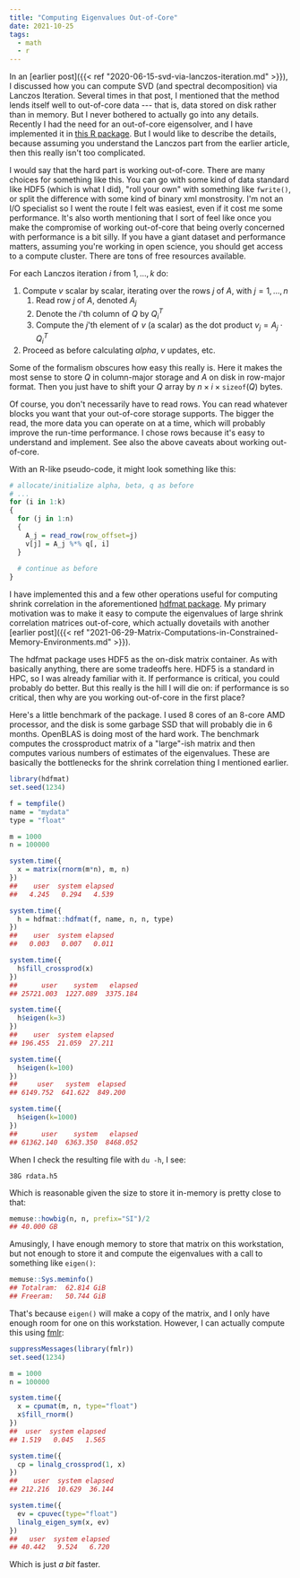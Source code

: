 ```yaml
---
title: "Computing Eigenvalues Out-of-Core"
date: 2021-10-25
tags:
  - math
  - r
---
```


In an [earlier post]({{< ref "2020-06-15-svd-via-lanczos-iteration.md" >}}), I discussed how you can compute SVD (and spectral decomposition) via Lanczos Iteration. Several times in that post, I mentioned that the method lends itself well to out-of-core data --- that is, data stored on disk rather than in memory. But I never bothered to actually go into any details. Recently I had the need for an out-of-core eigensolver, and I have implemented it in [this R package](https://github.com/wrathematics/hdfmat). But I would like to describe the details, because assuming you understand the Lanczos part from the earlier article, then this really isn't too complicated.

I would say that the hard part is working out-of-core. There are many choices for something like this. You can go with some kind of data standard like HDF5 (which is what I did), "roll your own" with something like `fwrite()`, or split the difference with some kind of binary xml monstrosity. I'm not an I/O specialist so I went the route I felt was easiest, even if it cost me some performance. It's also worth mentioning that I sort of feel like once you make the compromise of working out-of-core that being overly concerned with performance is a bit silly. If you have a giant dataset and performance matters, assuming you're working in open science, you should get access to a compute cluster. There are tons of free resources available.

For each Lanczos iteration $i$ from $1, \dots, k$ do:

1. Compute $v$ scalar by scalar, iterating over the rows $j$ of $A$, with $j = 1, \dots, n$
    1. Read row $j$ of $A$, denoted $A_j$
    2. Denote the $i$'th column of $Q$ by $Q^T_i$
    2. Compute the $j$'th element of $v$ (a scalar) as the dot product $v_j = A_j \cdot Q^T_i$
2. Proceed as before calculating $alpha$, $v$ updates, etc.

Some of the formalism obscures how easy this really is. Here it makes the most sense to store $Q$ in column-major storage and $A$ on disk in row-major format. Then you just have to shift your $Q$ array by $n\times i \times \texttt{sizeof}(Q)$ bytes.

Of course, you don't necessarily have to read rows. You can read whatever blocks you want that your out-of-core storage supports. The bigger the read, the more data you can operate on at a time, which will probably improve the run-time performance. I chose rows because it's easy to understand and implement. See also the above caveats about working out-of-core.

With an R-like pseudo-code, it might look something like this:

```r
# allocate/initialize alpha, beta, q as before
# ...
for (i in 1:k)
{
  for (j in 1:n)
  {
    A_j = read_row(row_offset=j)
    v[j] = A_j %*% q[, i]
  }
  
  # continue as before
}
```

I have implemented this and a few other operations useful for computing shrink correlation in the aforementioned [hdfmat package](https://github.com/wrathematics/hdfmat). My primary motivation was to make it easy to compute the eigenvalues of large shrink correlation matrices out-of-core, which actually dovetails with another [earlier post]({{< ref "2021-06-29-Matrix-Computations-in-Constrained-Memory-Environments.md" >}}).

The hdfmat package uses HDF5 as the on-disk matrix container. As with basically anything, there are some tradeoffs here. HDF5 is a standard in HPC, so I was already familiar with it. If performance is critical, you could probably do better. But this really is the hill I will die on: if performance is so critical, then why are you working out-of-core in the first place?

Here's a little benchmark of the package. I used 8 cores of an 8-core AMD processor, and the disk is some garbage SSD that will probably die in 6 months. OpenBLAS is doing most of the hard work. The benchmark computes the crossproduct matrix of a "large"-ish matrix and then computes various numbers of estimates of the eigenvalues. These are basically the bottlenecks for the shrink correlation thing I mentioned earlier.

```r
library(hdfmat)
set.seed(1234)

f = tempfile()
name = "mydata"
type = "float"

m = 1000
n = 100000

system.time({
  x = matrix(rnorm(m*n), m, n)
})
##    user  system elapsed 
##   4.245   0.294   4.539 

system.time({
  h = hdfmat::hdfmat(f, name, n, n, type)
})
##    user  system elapsed 
##   0.003   0.007   0.011 

system.time({
  h$fill_crossprod(x)
})
##      user    system   elapsed 
## 25721.003  1227.089  3375.184 

system.time({
  h$eigen(k=3)
})
##    user  system elapsed 
## 196.455  21.059  27.211 

system.time({
  h$eigen(k=100)
})
##     user   system  elapsed 
## 6149.752  641.622  849.200 

system.time({
  h$eigen(k=1000)
})
##      user    system   elapsed 
## 61362.140  6363.350  8468.052 
```

When I check the resulting file with `du -h`, I see:

```
38G	rdata.h5
```

Which is reasonable given the size to store it in-memory is pretty close to that:

```r
memuse::howbig(n, n, prefix="SI")/2
## 40.000 GB
```

Amusingly, I have enough memory to store that matrix on this workstation, but not enough to store it and compute the eigenvalues with a call to something like `eigen()`:

```r
memuse::Sys.meminfo()
## Totalram:  62.814 GiB 
## Freeram:   50.744 GiB 
```

That's because `eigen()` will make a copy of the matrix, and I only have enough room for one on this workstation. However, I can actually compute this using [fmlr](https://github.com/fml-fam/fmlr):

```r
suppressMessages(library(fmlr))
set.seed(1234)

m = 1000
n = 100000

system.time({
  x = cpumat(m, n, type="float")
  x$fill_rnorm()
})
##  user  system elapsed 
## 1.519   0.045   1.565 

system.time({
  cp = linalg_crossprod(1, x)
})
##    user  system elapsed 
## 212.216  10.629  36.144 

system.time({
  ev = cpuvec(type="float")
  linalg_eigen_sym(x, ev)
})
##   user  system elapsed 
## 40.442   9.524   6.720
```

Which is just *a bit* faster.
